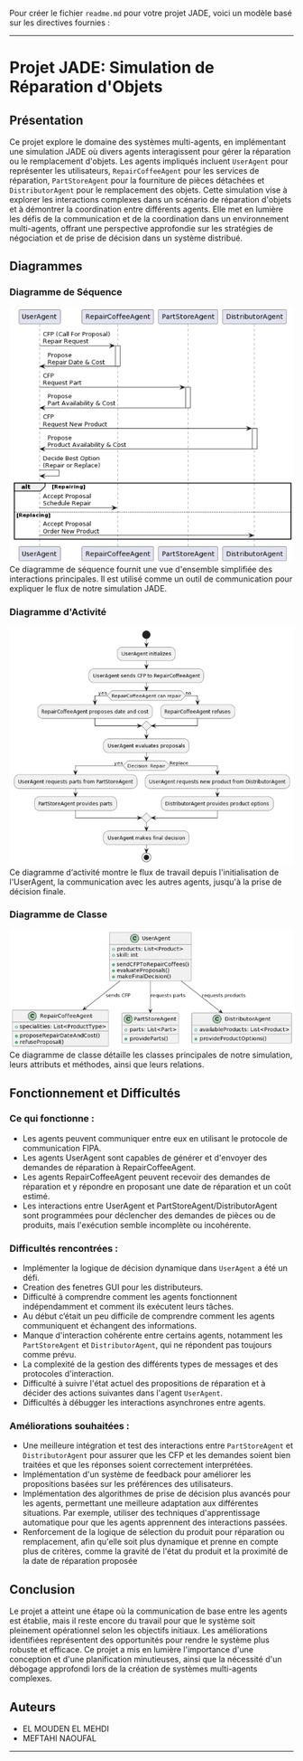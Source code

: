 Pour créer le fichier `readme.md` pour votre projet JADE, voici un modèle basé sur les directives fournies :

---

# Projet JADE: Simulation de Réparation d'Objets

## Présentation
Ce projet explore le domaine des systèmes multi-agents, en implémentant une simulation JADE où divers agents interagissent pour gérer la réparation ou le remplacement d'objets. Les agents impliqués incluent `UserAgent` pour représenter les utilisateurs, `RepairCoffeeAgent` pour les services de réparation, `PartStoreAgent` pour la fourniture de pièces détachées et `DistributorAgent` pour le remplacement des objets. Cette simulation vise à explorer les interactions complexes dans un scénario de réparation d'objets et à démontrer la coordination entre différents agents. Elle met en lumière les défis de la communication et de la coordination dans un environnement multi-agents, offrant une perspective approfondie sur les stratégies de négociation et de prise de décision dans un système distribué.

## Diagrammes
### Diagramme de Séquence
![Diagramme de Séquence](/diagramme1.png)
Ce diagramme de séquence fournit une vue d'ensemble simplifiée des interactions principales. Il est utilisé comme un outil de communication pour expliquer le flux de notre simulation JADE.
### Diagramme d'Activité
![Diagramme d‘Activité](/activity.png)
Ce diagramme d‘activité montre le flux de travail depuis l'initialisation de l'UserAgent, la communication avec les autres agents, jusqu'à la prise de décision finale.
### Diagramme de Classe
![Diagramme de classe](/class.png)
Ce diagramme de classe détaille les classes principales de notre simulation, leurs attributs et méthodes, ainsi que leurs relations.

## Fonctionnement et Difficultés
### Ce qui fonctionne :
- Les agents peuvent communiquer entre eux en utilisant le protocole de communication FIPA.
- Les agents UserAgent sont capables de générer et d'envoyer des demandes de réparation à RepairCoffeeAgent.
- Les agents RepairCoffeeAgent peuvent recevoir des demandes de réparation et y répondre en proposant une date de réparation et un coût estimé.
- Les interactions entre UserAgent et PartStoreAgent/DistributorAgent sont programmées pour déclencher des demandes de pièces ou de produits, mais l'exécution semble incomplète ou incohérente.
  
### Difficultés rencontrées :
- Implémenter la logique de décision dynamique dans `UserAgent` a été un défi.
- Creation des fenetres GUI pour les distributeurs.
- Difficulté à comprendre comment les agents fonctionnent indépendamment et comment ils exécutent leurs tâches.
- Au début c‘était un peu difficile de comprendre comment les agents communiquent et échangent des informations.
- Manque d'interaction cohérente entre certains agents, notamment les `PartStoreAgent` et `DistributorAgent`, qui ne répondent pas toujours comme prévu.
- La complexité de la gestion des différents types de messages et des protocoles d'interaction.
- Difficulté à suivre l'état actuel des propositions de réparation et à décider des actions suivantes dans l'agent `UserAgent`.
- Difficultés à débugger les interactions asynchrones entre agents.


### Améliorations souhaitées :
- Une meilleure intégration et test des interactions entre `PartStoreAgent` et `DistributorAgent` pour assurer que les CFP et les demandes soient bien traitées et que les réponses soient correctement interprétées.
- Implémentation d'un système de feedback pour améliorer les propositions basées sur les préférences des utilisateurs.
- Implémentation des algorithmes de prise de décision plus avancés pour les agents, permettant une meilleure adaptation aux différentes situations. Par exemple, utiliser des techniques d'apprentissage automatique pour que les agents apprennent des interactions passées.
- Renforcement de la logique de sélection du produit pour réparation ou remplacement, afin qu'elle soit plus dynamique et prenne en compte plus de critères, comme la gravité de l'état du produit et la proximité de la date de réparation proposée

## Conclusion
Le projet a atteint une étape où la communication de base entre les agents est établie, mais il reste encore du travail pour que le système soit pleinement opérationnel selon les objectifs initiaux. Les améliorations identifiées représentent des opportunités pour rendre le système plus robuste et efficace. Ce projet a mis en lumière l'importance d'une conception et d'une planification minutieuses, ainsi que la nécessité d'un débogage approfondi lors de la création de systèmes multi-agents complexes.

## Auteurs
- EL MOUDEN EL MEHDI
- MEFTAHI NAOUFAL

---

